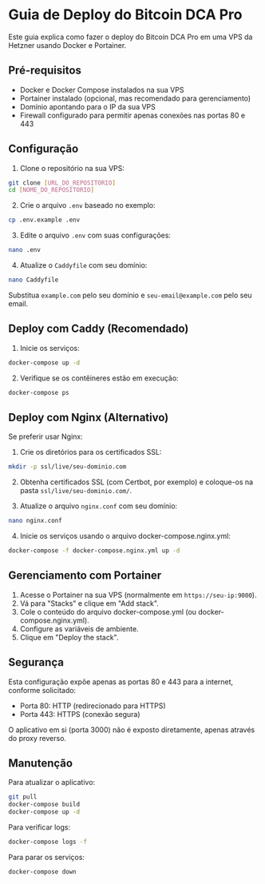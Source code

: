 
# Guia de Deploy do Bitcoin DCA Pro

Este guia explica como fazer o deploy do Bitcoin DCA Pro em uma VPS da Hetzner usando Docker e Portainer.

## Pré-requisitos

- Docker e Docker Compose instalados na sua VPS
- Portainer instalado (opcional, mas recomendado para gerenciamento)
- Domínio apontando para o IP da sua VPS
- Firewall configurado para permitir apenas conexões nas portas 80 e 443

## Configuração

1. Clone o repositório na sua VPS:

```bash
git clone [URL_DO_REPOSITORIO]
cd [NOME_DO_REPOSITORIO]
```

2. Crie o arquivo `.env` baseado no exemplo:

```bash
cp .env.example .env
```

3. Edite o arquivo `.env` com suas configurações:

```bash
nano .env
```

4. Atualize o `Caddyfile` com seu domínio:

```bash
nano Caddyfile
```
Substitua `example.com` pelo seu domínio e `seu-email@example.com` pelo seu email.

## Deploy com Caddy (Recomendado)

1. Inicie os serviços:

```bash
docker-compose up -d
```

2. Verifique se os contêineres estão em execução:

```bash
docker-compose ps
```

## Deploy com Nginx (Alternativo)

Se preferir usar Nginx:

1. Crie os diretórios para os certificados SSL:

```bash
mkdir -p ssl/live/seu-dominio.com
```

2. Obtenha certificados SSL (com Certbot, por exemplo) e coloque-os na pasta `ssl/live/seu-dominio.com/`.

3. Atualize o arquivo `nginx.conf` com seu domínio:

```bash
nano nginx.conf
```

4. Inicie os serviços usando o arquivo docker-compose.nginx.yml:

```bash
docker-compose -f docker-compose.nginx.yml up -d
```

## Gerenciamento com Portainer

1. Acesse o Portainer na sua VPS (normalmente em `https://seu-ip:9000`).
2. Vá para "Stacks" e clique em "Add stack".
3. Cole o conteúdo do arquivo docker-compose.yml (ou docker-compose.nginx.yml).
4. Configure as variáveis de ambiente.
5. Clique em "Deploy the stack".

## Segurança

Esta configuração expõe apenas as portas 80 e 443 para a internet, conforme solicitado:

- Porta 80: HTTP (redirecionado para HTTPS)
- Porta 443: HTTPS (conexão segura)

O aplicativo em si (porta 3000) não é exposto diretamente, apenas através do proxy reverso.

## Manutenção

Para atualizar o aplicativo:

```bash
git pull
docker-compose build
docker-compose up -d
```

Para verificar logs:

```bash
docker-compose logs -f
```

Para parar os serviços:

```bash
docker-compose down
```
